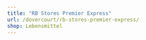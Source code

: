 ```yaml
---
title: "RB Stores Premier Express"
url: /dovercourt/rb-stores-premier-express/
shop: Lebensmittel
---
```

